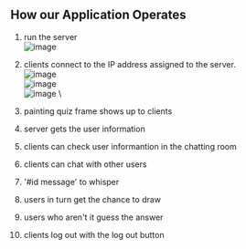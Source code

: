 ## How our Application Operates
1. run the server \
![image](https://user-images.githubusercontent.com/39490214/132691507-8418d480-b17e-4f7e-917d-a98419a50d72.png)

2. clients connect to the IP address assigned to the server. \
![image](https://user-images.githubusercontent.com/39490214/132691613-1b445cf5-4954-41a3-8794-4df731ae8da1.png) \
![image](https://user-images.githubusercontent.com/39490214/132691642-cb07a0b7-214a-42a4-bb4d-9a3dd732ea7c.png) \
![image](https://user-images.githubusercontent.com/39490214/132691695-78f5a0c0-c77e-4531-b344-ba24bffe0744.png) \
 
3. painting quiz frame shows up to clients
4. server gets the user information
5. clients can check user informantion in the chatting room
6. clients can chat with other users
7. '#id message' to whisper
8. users in turn get the chance to draw
9. users who aren't it guess the answer
10. clients log out with the log out button

